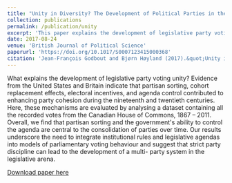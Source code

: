 ```yaml
---
title: "Unity in Diversity? The Development of Political Parties in the Parliament of Canada, 1867 - 2011"
collection: publications
permalink: /publication/unity
excerpt: 'This paper explains the development of legislative party voting unity in the Parliament of Canada.'
date: 2017-08-24
venue: 'British Journal of Political Science'
paperurl: 'https://doi.org/10.1017/S0007123415000368'
citation: 'Jean-François Godbout and Bjørn Høyland (2017).&quot;Unity in Diversity? The Development of Political Parties in the Parliament of Canada, 1867–2011.&quot;<i> British Journal of Political Science</i>  47 (3) 545 - 569.'
---
```

What explains the development of legislative party voting unity? Evidence from the 
United States and Britain indicate that partisan sorting, cohort replacement effects, electoral 
incentives, and agenda control contributed to enhancing party cohesion during the 
nineteenth and twentieth centuries. Here, these mechanisms are evaluated by analysing a 
dataset containing all the recorded votes from the Canadian House of Commons, 1867 – 2011. Overall, we find that partisan sorting and the government's ability to control the 
agenda are central to the consolidation of parties over time. Our results underscore the need 
to integrate institutional rules and legislative agendas into models of parliamentary voting 
behaviour and suggest that strict party discipline can lead to the development of a multi-
party system in the legislative arena.

[Download paper here](https://www.cambridge.org/core/journals/british-journal-of-political-science/article/unity-in-diversity-the-development-of-political-parties-in-the-parliament-of-canada-18672011/73077F6CAC98417255FAF7DD62DD9FA6/share/cef4009c0d0ba20a72fa0d4c0fab2b3985300f61)

